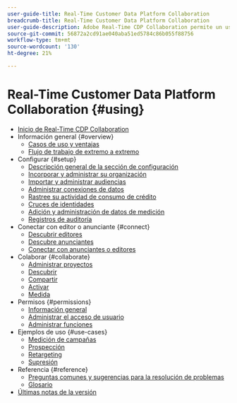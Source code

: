 ```yaml
---
user-guide-title: Real-Time Customer Data Platform Collaboration
breadcrumb-title: Real-Time Customer Data Platform Collaboration
user-guide-description: Adobe Real-Time CDP Collaboration permite un uso compartido de datos y una colaboración seguros y sin problemas entre anunciantes y editores, lo que facilita perspectivas de audiencia en tiempo real y estrategias de marketing personalizadas.
source-git-commit: 56872a2cd91ae040aba51ed5784c86b055f88756
workflow-type: tm+mt
source-wordcount: '130'
ht-degree: 21%

---
```



# Real-Time Customer Data Platform Collaboration {#using}

* [Inicio de Real-Time CDP Collaboration](./home.md)
* Información general {#overview}
   * [Casos de uso y ventajas](./use-cases-benefits.md)
   * [Flujo de trabajo de extremo a extremo](./end-to-end-workflow.md)
* Configurar {#setup}
   * [Descripción general de la sección de configuración](./setup/setup-overview.md)
   * [Incorporar y administrar su organización](./setup/onboard-organization.md)
   * [Importar y administrar audiencias](./setup/onboard-audiences.md)
   * [Administrar conexiones de datos](./setup/manage-data-connection.md)
   * [Rastree su actividad de consumo de crédito](/help/guide/setup/my-activity.md)
   * [Cruces de identidades](./setup/identity-crosswalk.md)
   * [Adición y administración de datos de medición](./setup/onboard-measurement-data.md)
   * [Registros de auditoría](./setup/audit-logs.md)
* Conectar con editor o anunciante {#connect}
   * [Descubrir editores](./connect/discover-publishers.md)
   * [Descubre anunciantes](./connect/discover-advertisers.md)
   * [Conectar con anunciantes o editores](./connect/establishing-connections.md)
* Colaborar {#collaborate}
   * [Administrar proyectos](./collaborate/manage-projects.md)
   * [Descubrir](./collaborate/discover.md)
   * [Compartir](./collaborate/share.md)
   * [Activar](./collaborate/activate.md)
   * [Medida](./collaborate/measure.md)
* Permisos {#permissions}
   * [Información general](/help/guide/permissions/overview.md)
   * [Administrar el acceso de usuario](/help/guide/permissions/manage-user-access.md)
   * [Administrar funciones](/help/guide/permissions/manage-roles.md)
* Ejemplos de uso {#use-cases}
   * [Medición de campañas](./use-cases/campaign-measurement.md)
   * [Prospección](./use-cases/prospecting.md)
   * [Retargeting](./use-cases/retargeting.md)
   * [Supresión](./use-cases/suppression.md)
* Referencia {#reference}
   * [Preguntas comunes y sugerencias para la resolución de problemas](./faqs/common-questions.md)
   * [Glosario](./glossary.md)
* [Últimas notas de la versión](/help/guide/release-notes/latest.md)
